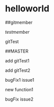# helloworld

##gitmember

*testmember*

gitTest

##MASTER

add gitTest1

add gitTest2

bugFix1 issue1

new function1

bugFix issue2
